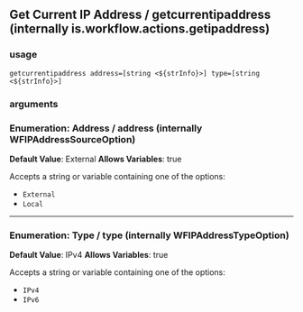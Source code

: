 
## Get Current IP Address / getcurrentipaddress (internally is.workflow.actions.getipaddress)


### usage
`getcurrentipaddress address=[string <${strInfo}>] type=[string <${strInfo}>]`

### arguments
### Enumeration: Address / address (internally WFIPAddressSourceOption)
**Default Value**: External
**Allows Variables**: true


Accepts a string 
or variable
containing one of the options:

- `External`
- `Local`
---
### Enumeration: Type / type (internally WFIPAddressTypeOption)
**Default Value**: IPv4
**Allows Variables**: true


Accepts a string 
or variable
containing one of the options:

- `IPv4`
- `IPv6`

